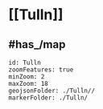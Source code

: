 # [[Tulln]] 



## #has_/map  



```leaflet
id: Tulln
zoomFeatures: true 
minZoom: 2 
maxZoom: 18
geojsonFolder: ./Tulln//
markerFolder: ./Tulln/
```


